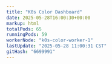 ```yaml
---
title: "K0s Color Dashboard"
date: 2025-05-28T16:00:30+00:00
markup: html
totalPods: 65
runningPods: 59
workerNode: "k0s-color-worker-1"
lastUpdate: "2025-05-28 11:00:31 CST"
gitHash: "6699991"
---
```


<!-- This content is dynamically updated by the CronJob -->
<!-- The dashboard UI is rendered by Hugo templates and CSS/JS files -->
